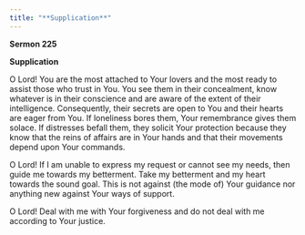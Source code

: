 ```yaml
---
title: "**Supplication**" 
---
```

**Sermon 225**

**Supplication**

O Lord\! You are the most attached to Your lovers and the most ready to assist those who trust in You\. You see them in their concealment, know whatever is in their conscience and are aware of the extent of their intelligence\. Consequently, their secrets are open to You and their hearts are eager from You\. If loneliness bores them, Your remembrance gives them solace\. If distresses befall them, they solicit Your protection because they know that the reins of affairs are in Your hands and that their movements depend upon Your commands\.

O Lord\! If I am unable to express my request or cannot see my needs, then guide me towards my betterment\. Take my betterment and my heart towards the sound goal\. This is not against \(the mode of\) Your guidance nor anything new against Your ways of support\.

O Lord\! Deal with me with Your forgiveness and do not deal with me according to Your justice\.


